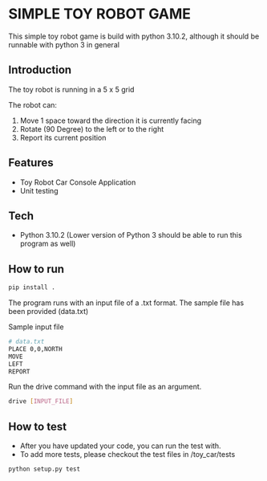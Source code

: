 # SIMPLE TOY ROBOT GAME

This simple toy robot game is build with python 3.10.2, although it should be runnable with python 3 in general

## Introduction

The toy robot is running in a 5 x 5 grid

The robot can:
1. Move 1 space toward the direction it is currently facing
2. Rotate (90 Degree) to the left or to the right
3. Report its current position

## Features

- Toy Robot Car Console Application
- Unit testing

## Tech

- Python 3.10.2 (Lower version of Python 3 should be able to run this program as well)


## How to run

```sh
pip install .
```

The program runs with an input file of a .txt format. The sample file has been provided (data.txt)

Sample input file

```sh
# data.txt
PLACE 0,0,NORTH
MOVE
LEFT
REPORT
```

Run the drive command with the input file as an argument.

```sh
drive [INPUT_FILE]
```

## How to test

- After you have updated your code, you can run the test with.
- To add more tests, please checkout the test files in /toy_car/tests

```sh
python setup.py test
```

